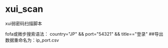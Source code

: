 # xui_scan
xui弱密码扫描脚本

fofa或微步搜索语法：
country="JP" && port="54321" && title=="登录"
##导出数据重命名为：ip_port.csv
